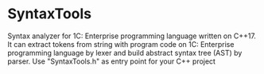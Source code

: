 # SyntaxTools
Syntax analyzer for 1C: Enterprise programming language written on C++17.
It can extract tokens from string with program code on 1C: Enterprise programming language by lexer and build abstract syntax tree (AST) by parser.
Use "SyntaxTools.h" as entry point for your C++ project
